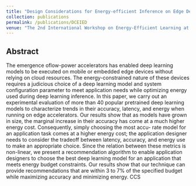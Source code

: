 ```yaml
---
title: "Design Considerations for Energy-efficient Inference on Edge Devices"
collection: publications
permalink: /publications/DCEIED
venue: "The 2nd International Workshop on Energy-Efficient Learning at the Edge"
---
```


## Abstract
The emergence oflow-power accelerators has enabled deep learning models to be executed on mobile or embedded edge devices without relying on cloud resources. The energy-constrained nature of these devices requires a judicious choice of a deep learning model and system configuration parameter to meet application needs while optimizing energy used during deep learning inference. In this paper, we carry out an experimental evaluation of more
than 40 popular pretrained deep learning models to characterize trends in their accuracy, latency, and energy when running on edge accelerators. Our results show that as models have grown in size, the marginal increase in their accuracy has come at a much higher energy cost. Consequently, simply choosing the most accu- rate model for an application task comes at a higher energy cost; the application designer needs to consider the tradeoff between latency, accuracy, and energy use to make an appropriate choice. Since the relation between these metrics is non-linear, we present a recommendation algorithm to enable application designers to choose the best deep learning model for an application that meets energy budget constraints. Our results show that our technique can provide recommendations that are within 3 to 7% of the specified budget while maximizing accuracy and minimizing energy.
CCS
